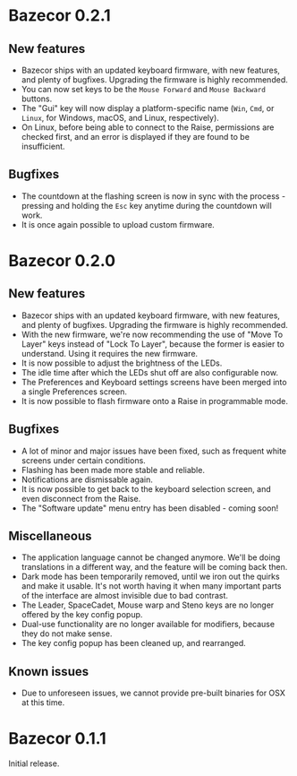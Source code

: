 Bazecor 0.2.1
=============
## New features

- Bazecor ships with an updated keyboard firmware, with new features, and plenty
  of bugfixes. Upgrading the firmware is highly recommended.
- You can now set keys to be the `Mouse Forward` and `Mouse Backward` buttons.
- The "Gui" key will now display a platform-specific name (`Win`, `Cmd`, or
  `Linux`, for Windows, macOS, and Linux, respectively).
- On Linux, before being able to connect to the Raise, permissions are checked
  first, and an error is displayed if they are found to be insufficient.

## Bugfixes

- The countdown at the flashing screen is now in sync with the process -
  pressing and holding the `Esc` key anytime during the countdown will work.
- It is once again possible to upload custom firmware.

Bazecor 0.2.0
=============

## New features

- Bazecor ships with an updated keyboard firmware, with new features, and plenty
  of bugfixes. Upgrading the firmware is highly recommended.
- With the new firmware, we're now recommending the use of "Move To Layer" keys
  instead of "Lock To Layer", because the former is easier to understand. Using
  it requires the new firmware.
- It is now possible to adjust the brightness of the LEDs.
- The idle time after which the LEDs shut off are also configurable now.
- The Preferences and Keyboard settings screens have been merged into a single
  Preferences screen.
- It is now possible to flash firmware onto a Raise in programmable mode.

## Bugfixes

- A lot of minor and major issues have been fixed, such as frequent white
  screens under certain conditions.
- Flashing has been made more stable and reliable.
- Notifications are dismissable again.
- It is now possible to get back to the keyboard selection screen, and even
  disconnect from the Raise.
- The "Software update" menu entry has been disabled - coming soon!

## Miscellaneous

- The application language cannot be changed anymore. We'll be doing
  translations in a different way, and the feature will be coming back then.
- Dark mode has been temporarily removed, until we iron out the quirks and make
  it usable. It's not worth having it when many important parts of the interface
  are almost invisible due to bad contrast.
- The Leader, SpaceCadet, Mouse warp and Steno keys are no longer offered by the
  key config popup.
- Dual-use functionality are no longer available for modifiers, because they do
  not make sense.
- The key config popup has been cleaned up, and rearranged.

## Known issues

- Due to unforeseen issues, we cannot provide pre-built binaries for OSX at this
  time.

Bazecor 0.1.1
=============

Initial release.
